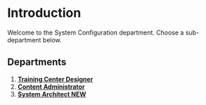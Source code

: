 # Introduction

Welcome to the System Configuration department. Choose a sub-department below.

## Departments

1. [**Training Center Designer**](/training_center_designer/overview/)
1. [**Content Administrator**](/content_admin/content_admin/)
1. [**System Architect NEW**](/system_architect/system_architect/)
